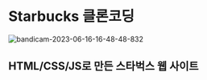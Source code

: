 # Starbucks 클론코딩

![bandicam-2023-06-16-16-48-48-832](https://github.com/realCCC/starbucks/assets/101503824/adc141ac-f71b-4b63-a70a-400d0864e0d4)

## HTML/CSS/JS로 만든 스타벅스 웹 사이트
